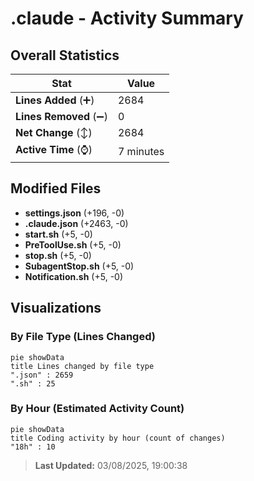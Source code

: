 # .claude - Activity Summary 

## Overall Statistics

| Stat                   | Value                                                             |
| ---------------------- | ----------------------------------------------------------------- |
| **Lines Added** (➕)   | 2684                                          |
| **Lines Removed** (➖) | 0                                        |
| **Net Change** (↕)    | 2684                |
| **Active Time** (⌚)   | 7 minutes |


## Modified Files
- **settings.json** (+196, -0)
- **.claude.json** (+2463, -0)
- **start.sh** (+5, -0)
- **PreToolUse.sh** (+5, -0)
- **stop.sh** (+5, -0)
- **SubagentStop.sh** (+5, -0)
- **Notification.sh** (+5, -0)

## Visualizations

### By File Type (Lines Changed)

```mermaid
pie showData
title Lines changed by file type
".json" : 2659
".sh" : 25
```

### By Hour (Estimated Activity Count)

```mermaid
pie showData
title Coding activity by hour (count of changes)
"18h" : 10
```


> **Last Updated:** 03/08/2025, 19:00:38